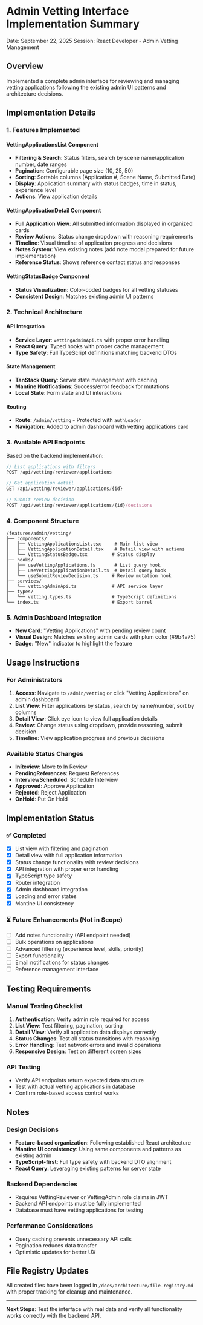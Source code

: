 # Admin Vetting Interface Implementation Summary

Date: September 22, 2025
Session: React Developer - Admin Vetting Management

## Overview

Implemented a complete admin interface for reviewing and managing vetting applications following the existing admin UI patterns and architecture decisions.

## Implementation Details

### 1. **Features Implemented**

#### VettingApplicationsList Component
- **Filtering & Search**: Status filters, search by scene name/application number, date ranges
- **Pagination**: Configurable page size (10, 25, 50)
- **Sorting**: Sortable columns (Application #, Scene Name, Submitted Date)
- **Display**: Application summary with status badges, time in status, experience level
- **Actions**: View application details

#### VettingApplicationDetail Component
- **Full Application View**: All submitted information displayed in organized cards
- **Review Actions**: Status change dropdown with reasoning requirements
- **Timeline**: Visual timeline of application progress and decisions
- **Notes System**: View existing notes (add note modal prepared for future implementation)
- **Reference Status**: Shows reference contact status and responses

#### VettingStatusBadge Component
- **Status Visualization**: Color-coded badges for all vetting statuses
- **Consistent Design**: Matches existing admin UI patterns

### 2. **Technical Architecture**

#### API Integration
- **Service Layer**: `vettingAdminApi.ts` with proper error handling
- **React Query**: Typed hooks with proper cache management
- **Type Safety**: Full TypeScript definitions matching backend DTOs

#### State Management
- **TanStack Query**: Server state management with caching
- **Mantine Notifications**: Success/error feedback for mutations
- **Local State**: Form state and UI interactions

#### Routing
- **Route**: `/admin/vetting` - Protected with `authLoader`
- **Navigation**: Added to admin dashboard with vetting applications card

### 3. **Available API Endpoints**

Based on the backend implementation:

```typescript
// List applications with filters
POST /api/vetting/reviewer/applications

// Get application detail
GET /api/vetting/reviewer/applications/{id}

// Submit review decision
POST /api/vetting/reviewer/applications/{id}/decisions
```

### 4. **Component Structure**

```
/features/admin/vetting/
├── components/
│   ├── VettingApplicationsList.tsx     # Main list view
│   ├── VettingApplicationDetail.tsx    # Detail view with actions
│   └── VettingStatusBadge.tsx         # Status display
├── hooks/
│   ├── useVettingApplications.ts       # List query hook
│   ├── useVettingApplicationDetail.ts  # Detail query hook
│   └── useSubmitReviewDecision.ts     # Review mutation hook
├── services/
│   └── vettingAdminApi.ts             # API service layer
├── types/
│   └── vetting.types.ts               # TypeScript definitions
└── index.ts                           # Export barrel
```

### 5. **Admin Dashboard Integration**

- **New Card**: "Vetting Applications" with pending review count
- **Visual Design**: Matches existing admin cards with plum color (#9b4a75)
- **Badge**: "New" indicator to highlight the feature

## Usage Instructions

### For Administrators

1. **Access**: Navigate to `/admin/vetting` or click "Vetting Applications" on admin dashboard
2. **List View**: Filter applications by status, search by name/number, sort by columns
3. **Detail View**: Click eye icon to view full application details
4. **Review**: Change status using dropdown, provide reasoning, submit decision
5. **Timeline**: View application progress and previous decisions

### Available Status Changes

- **InReview**: Move to In Review
- **PendingReferences**: Request References
- **InterviewScheduled**: Schedule Interview
- **Approved**: Approve Application
- **Rejected**: Reject Application
- **OnHold**: Put On Hold

## Implementation Status

### ✅ Completed
- [x] List view with filtering and pagination
- [x] Detail view with full application information
- [x] Status change functionality with review decisions
- [x] API integration with proper error handling
- [x] TypeScript type safety
- [x] Router integration
- [x] Admin dashboard integration
- [x] Loading and error states
- [x] Mantine UI consistency

### ⏳ Future Enhancements (Not in Scope)
- [ ] Add notes functionality (API endpoint needed)
- [ ] Bulk operations on applications
- [ ] Advanced filtering (experience level, skills, priority)
- [ ] Export functionality
- [ ] Email notifications for status changes
- [ ] Reference management interface

## Testing Requirements

### Manual Testing Checklist
1. **Authentication**: Verify admin role required for access
2. **List View**: Test filtering, pagination, sorting
3. **Detail View**: Verify all application data displays correctly
4. **Status Changes**: Test all status transitions with reasoning
5. **Error Handling**: Test network errors and invalid operations
6. **Responsive Design**: Test on different screen sizes

### API Testing
- Verify API endpoints return expected data structure
- Test with actual vetting applications in database
- Confirm role-based access control works

## Notes

### Design Decisions
- **Feature-based organization**: Following established React architecture
- **Mantine UI consistency**: Using same components and patterns as existing admin
- **TypeScript-first**: Full type safety with backend DTO alignment
- **React Query**: Leveraging existing patterns for server state

### Backend Dependencies
- Requires VettingReviewer or VettingAdmin role claims in JWT
- Backend API endpoints must be fully implemented
- Database must have vetting applications for testing

### Performance Considerations
- Query caching prevents unnecessary API calls
- Pagination reduces data transfer
- Optimistic updates for better UX

## File Registry Updates

All created files have been logged in `/docs/architecture/file-registry.md` with proper tracking for cleanup and maintenance.

---

**Next Steps**: Test the interface with real data and verify all functionality works correctly with the backend API.
